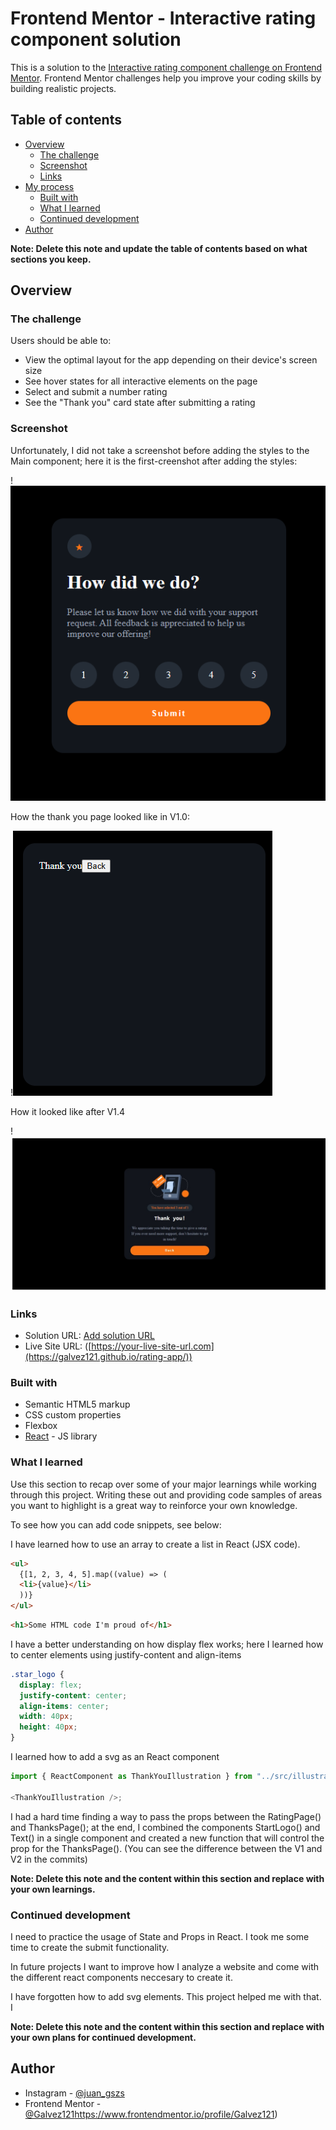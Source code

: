 # Frontend Mentor - Interactive rating component solution

This is a solution to the [Interactive rating component challenge on Frontend Mentor](https://www.frontendmentor.io/challenges/interactive-rating-component-koxpeBUmI). Frontend Mentor challenges help you improve your coding skills by building realistic projects.

## Table of contents

- [Overview](#overview)
  - [The challenge](#the-challenge)
  - [Screenshot](#screenshot)
  - [Links](#links)
- [My process](#my-process)
  - [Built with](#built-with)
  - [What I learned](#what-i-learned)
  - [Continued development](#continued-development)
- [Author](#author)

**Note: Delete this note and update the table of contents based on what sections you keep.**

## Overview

### The challenge

Users should be able to:

- View the optimal layout for the app depending on their device's screen size
- See hover states for all interactive elements on the page
- Select and submit a number rating
- See the "Thank you" card state after submitting a rating

### Screenshot

Unfortunately, I did not take a screenshot before adding the styles to the Main component; here it is the first-creenshot after adding the styles:

!![](images/first-screenshot-.png)

How the thank you page looked like in V1.0:

!![](images/first-thankyouPage-screenshot.png)

How it looked like after V1.4

!![](images/thanksPage_final.jpeg)

### Links

- Solution URL: [Add solution URL]([https://your-solution-url.com](https://www.frontendmentor.io/solutions/i-solved-this-challenge-using-react-and-flexbox-pVRB0a7_aw))
- Live Site URL: ([https://your-live-site-url.com](https://galvez121.github.io/rating-app/))



### Built with

- Semantic HTML5 markup
- CSS custom properties
- Flexbox
- [React](https://reactjs.org/) - JS library

### What I learned

Use this section to recap over some of your major learnings while working through this project. Writing these out and providing code samples of areas you want to highlight is a great way to reinforce your own knowledge.

To see how you can add code snippets, see below:

I have learned how to use an array to create a list in React (JSX code).

```html
<ul>
  {[1, 2, 3, 4, 5].map((value) => (
  <li>{value}</li>
  ))}
</ul>
```

```html
<h1>Some HTML code I'm proud of</h1>
```

I have a better understanding on how display flex works; here I learned how to center elements using justify-content and align-items

```css
.star_logo {
  display: flex;
  justify-content: center;
  align-items: center;
  width: 40px;
  height: 40px;
}
```

I learned how to add a svg as an React component

```js
import { ReactComponent as ThankYouIllustration } from "../src/illustration-thank-you.svg";

<ThankYouIllustration />;
```

I had a hard time finding a way to pass the props between the RatingPage() and ThanksPage(); at the end, I combined the components StartLogo() and Text() in a single component and created a new function that will control the prop for the ThanksPage(). (You can see the difference between the V1 and V2 in the commits)

**Note: Delete this note and the content within this section and replace with your own learnings.**

### Continued development

I need to practice the usage of State and Props in React. I took me some time to create the submit functionality.

In future projects I want to improve how I analyze a website and come with the different react components neccesary to create it.

I have forgotten how to add svg elements. This project helped me with that. I

**Note: Delete this note and the content within this section and replace with your own plans for continued development.**

## Author

- Instagram - [@juan_gszs](https://www.instagram.com/juan_gszs/)
- Frontend Mentor - [@Galvez121](https://www.frontendmentor.io/profile/Galvez121)https://www.frontendmentor.io/profile/Galvez121)

